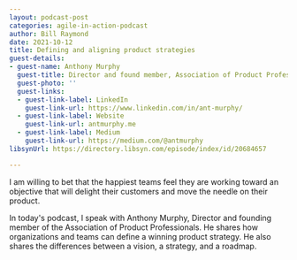 ```yaml
---
layout: podcast-post
categories: agile-in-action-podcast
author: Bill Raymond
date: 2021-10-12
title: Defining and aligning product strategies
guest-details:
- guest-name: Anthony Murphy
  guest-title: Director and found member, Association of Product Professionals
  guest-photo: ''
  guest-links:
  - guest-link-label: LinkedIn
    guest-link-url: https://www.linkedin.com/in/ant-murphy/
  - guest-link-label: Website
    guest-link-url: antmurphy.me
  - guest-link-label: Medium
    guest-link-url: https://medium.com/@antmurphy
libsynUrl: https://directory.libsyn.com/episode/index/id/20684657

---
```

I am willing to bet that the happiest teams feel they are working toward an objective that will delight their customers and move the needle on their product.

In today's podcast, I speak with Anthony Murphy, Director and founding member of the Association of Product Professionals. He shares how organizations and teams can define a winning product strategy. He also shares the differences between a vision, a strategy, and a roadmap.